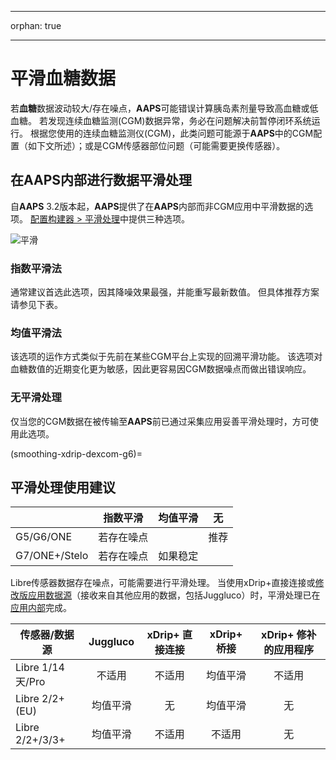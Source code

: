 - - -
orphan: true
- - -

# 平滑血糖数据

若**血糖**数据波动较大/存在噪点，**AAPS**可能错误计算胰岛素剂量导致高血糖或低血糖。 若发现连续血糖监测(CGM)数据异常，务必在问题解决前暂停闭环系统运行。 根据您使用的连续血糖监测仪(CGM)，此类问题可能源于**AAPS**中的CGM配置（如下文所述）；或是CGM传感器部位问题（可能需要更换传感器）。

## 在AAPS内部进行数据平滑处理

自**AAPS** 3.2版本起，**AAPS**提供了在**AAPS**内部而非CGM应用中平滑数据的选项。 [配置构建器 > 平滑处理](../SettingUpAaps/ConfigBuilder.md)中提供三种选项。

![平滑](../images/ConfBuild_Smoothing.png)

### 指数平滑法​

通常建议首选此选项，因其降噪效果最强，并能重写最新数值。 但具体推荐方案请参见下表。

### 均值平滑法

该选项的运作方式类似于先前在某些CGM平台上实现的回溯平滑功能。 该选项对血糖数值的近期变化更为敏感，因此更容易因CGM数据噪点而做出错误响应。

### 无平滑处理

仅当您的CGM数据在被传输至**AAPS**前已通过采集应用妥善平滑处理时，方可使用此选项。

(smoothing-xdrip-dexcom-g6)=

## 平滑处理使用建议

|               | 指数平滑  | 均值平滑 | 无  |
| ------------- |:-----:|:----:|:--:|
| G5/G6/ONE     | 若存在噪点 |      | 推荐 |
| G7/ONE+/Stelo | 若存在噪点 | 如果稳定 |    |

Libre传感器数据存在噪点，可能需要进行平滑处理。 当使用xDrip+直接连接或[修改版应用数据源](https://xdrip.readthedocs.io/en/latest/install/libre2patch/)（接收来自其他应用的数据，包括Juggluco）时，平滑处理已在[应用内部](https://xdrip.readthedocs.io/en/latest/use/NFC/#smooth-libre-3-data-when-using-xxx-method)完成。

| 传感器/数据源          | Juggluco | xDrip+ 直接连接 | xDrip+ 桥接 | xDrip+ 修补的应用程序 |
| ---------------- |:--------:|:-----------:|:---------:|:--------------:|
| Libre 1/14 天/Pro |   不适用    |     不适用     |   均值平滑    |      不适用       |
| Libre 2/2+ (EU)  |   均值平滑   |      无      |   均值平滑    |       无        |
| Libre 2/2+/3/3+  |   均值平滑   |     不适用     |    不适用    |       无        |
